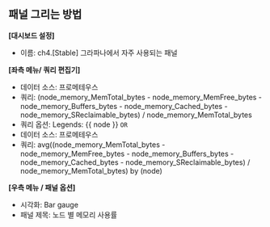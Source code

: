 ## 패널 그리는 방법

**[대시보드 설정]**
* 이름: ch4.[Stable] 그라파나에서 자주 사용되는 패널

**[좌측 메뉴/ 쿼리 편집기]** 
* 데이터 소스: 프로메테우스
* 쿼리: (node_memory_MemTotal_bytes - node_memory_MemFree_bytes - node_memory_Buffers_bytes - node_memory_Cached_bytes - node_memory_SReclaimable_bytes) / node_memory_MemTotal_bytes
* 쿼리 옵션:
    Legends: {{ node }}
`OR`
* 데이터 소스: 프로메테우스
* 쿼리: avg((node_memory_MemTotal_bytes - node_memory_MemFree_bytes - node_memory_Buffers_bytes - node_memory_Cached_bytes - node_memory_SReclaimable_bytes) / node_memory_MemTotal_bytes)  by (node)

**[우측 메뉴 / 패널 옵션]**
* 시각화: Bar gauge
* 패널 제목: 노드 별 메모리 사용률

